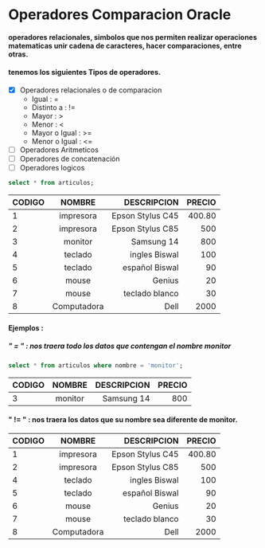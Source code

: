 # Operadores Comparacion Oracle
#### operadores relacionales, simbolos que nos permiten realizar operaciones matematicas unir cadena de caracteres, hacer comparaciones, entre otras.

#### tenemos los siguientes Tipos de operadores.
* [x] Operadores relacionales o de comparacion
  * Igual  :  = 
  * Distinto a : !=
  * Mayor :  >
  * Menor :  <
  * Mayor o Igual :  >=
  * Menor o Igual :  <=
* [ ] Operadores Aritmeticos
* [ ] Operadores de concatenación
* [ ] Operadores logicos

```sql
select * from articulos;
```
 | CODIGO            | NOMBRE           |  DESCRIPCION   |   PRECIO   |
 | ------------------|:----------------:|---------------:|-----------:|
 | 1            | impresora           |  Epson Stylus C45   |   400.80   |
 | 2            | impresora           |  Epson Stylus C85   |   500   |
 | 3            | monitor           |  Samsung 14   |   800   |
 | 4            | teclado           |  ingles Biswal   |   100   |
 | 5            | teclado           |  español Biswal   |   90   |
 | 6            | mouse           |  Genius   |   20   |
 | 7            | mouse           |  teclado blanco   |   30   |
 | 8            | Computadora           |  Dell   |   2000   |

#### Ejemplos :

##### " = " : nos traera todo los datos que contengan el nombre monitor
```sql
select * from articulos where nombre = 'monitor';
```
| CODIGO            | NOMBRE           |  DESCRIPCION   |   PRECIO   |
| ------------------|:----------------:|---------------:|-----------:|
| 3            | monitor           |  Samsung 14   |   800   |

#### " != " : nos traera los datos que su nombre sea diferente de monitor.

 | CODIGO            | NOMBRE           |  DESCRIPCION   |   PRECIO   |
 | ------------------|:----------------:|---------------:|-----------:|
 | 1            | impresora           |  Epson Stylus C45   |   400.80   |
 | 2            | impresora           |  Epson Stylus C85   |   500   |
 | 4            | teclado           |  ingles Biswal   |   100   |
 | 5            | teclado           |  español Biswal   |   90   |
 | 6            | mouse           |  Genius   |   20   |
 | 7            | mouse           |  teclado blanco   |   30   |
 | 8            | Computadora           |  Dell   |   2000   |





